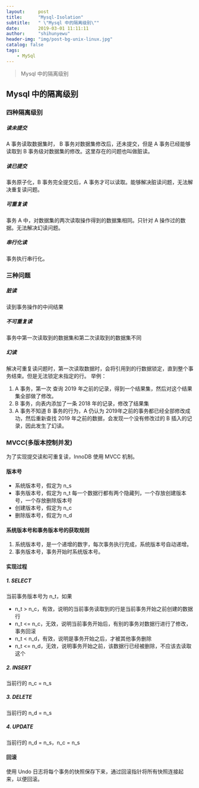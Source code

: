 ```yaml
---
layout:     post
title:      "Mysql-Isolation"
subtitle:   " \"Mysql 中的隔离级别\""
date:       2019-03-01 11:11:11
author:     "shihunyewu"
header-img: "img/post-bg-unix-linux.jpg"
catalog: false
tags:
    - MySql
---
```

> Mysql 中的隔离级别

## Mysql 中的隔离级别
### 四种隔离级别
##### 读未提交
A 事务读取数据集时， B 事务对数据集修改后，还未提交，但是 A 事务已经能够读取到 B 事务级对数据集的修改。这里存在的问题也叫做脏读。
##### 读已提交
事务原子化，B 事务完全提交后，A 事务才可以读取。能够解决脏读问题，无法解决重复读问题。
##### 可重复读
事务 A 中，对数据集的两次读取操作得到的数据集相同。只针对 A 操作过的数据。无法解决幻读问题。
##### 串行化读
事务执行串行化。

### 三种问题
##### 脏读
读到事务操作的中间结果
##### 不可重复读
事务中第一次读取到的数据集和第二次读取到的数据集不同
##### 幻读
解决可重复读问题时，第一次读取数据时，会将引用到的行数据锁定，直到整个事务结束。但是无法锁定未指定的行。
举例：
1. A 事务，第一次 查询 2019 年之前的记录，得到一个结果集，然后对这个结果集全部做了修改。
2. B 事务，向表内添加了一条 2018 年的记录，修改了结果集
3. A 事务不知道 B 事务的行为，A 仍认为 2019年之前的事务都已经全部修改成功，然后重新查找 2019 年之前的数据，会发现一个没有修改过的 B 插入的记录，因此发生了幻读。


### MVCC(多版本控制并发)
为了实现提交读和可重复读，InnoDB 使用 MVCC 机制。
#### 版本号
- 系统版本号，假定为 n_s
- 事务版本号，假定为 n_t
每一个数据行都有两个隐藏列，一个存放创建版本号，一个存放删除版本号
- 创建版本号，假定为 n_c
- 删除版本号，假定为 n_d

#### 系统版本号和事务版本号的获取规则
1. 系统版本号，是一个递增的数字，每次事务执行完成，系统版本号自动递增。
2. 事务版本号，事务开始时系统版本号。

#### 实现过程
##### 1. SELECT
当前事务版本号为 n_t，如果
- n_t > n_c，有效，说明的当前事务读取到的行是当前事务开始之前创建的数据行
- n_t <= n_c，无效，说明当前事务开始后，有别的事务对数据行进行了修改，事务回滚
- n_t < n_d，有效，说明是事务开始之后，才被其他事务删除
- n_t <= n_d，无效，说明事务开始之前，该数据行已经被删除，不应该去读取这个

##### 2. INSERT
当前行的 n_c = n_s

##### 3. DELETE
当前行的 n_d = n_s

##### 4. UPDATE
当前行的 n_d = n_s，n_c = n_s

#### 回滚
使用 Undo 日志将每个事务的快照保存下来，通过回滚指针将所有快照连接起来，以便回滚。
